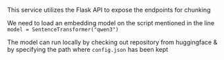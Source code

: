 This service utilizes the Flask API to expose the endpoints for chunking

We need to load an embedding model on the script mentioned in the line
`model = SentenceTransformer("qwen3")`

The model can run locally by checking out repository from huggingface & by specifying the path where `config.json` has been kept
